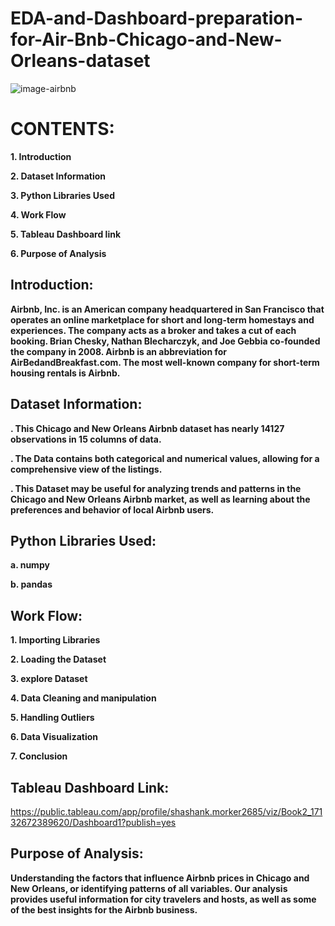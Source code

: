 # **EDA-and-Dashboard-preparation-for-Air-Bnb-Chicago-and-New-Orleans-dataset**



![image-airbnb](https://github.com/shashankmorker/EDA-and-Dashboard-preparation-for-Air-Bnb-Chicago-and-New-Orleans-dataset/assets/150799907/5a1e5f93-cbd5-4483-8cb7-6f1e3021ed3a)





# **CONTENTS:**

**1. Introduction**

**2. Dataset Information**

**3. Python Libraries Used**

**4. Work Flow**

**5. Tableau Dashboard link**

**6. Purpose of Analysis**


## **Introduction:**

**Airbnb, Inc. is an American company headquartered in San Francisco that operates an online marketplace for short and long-term homestays and experiences. The company acts as a broker and 
  takes a cut of each booking. Brian Chesky, Nathan Blecharczyk, and Joe Gebbia co-founded the company in 2008. Airbnb is an abbreviation for AirBedandBreakfast.com. The most well-known 
  company for short-term housing rentals is Airbnb.**


## **Dataset Information:**

**. This Chicago and New Orleans Airbnb dataset has nearly 14127 observations in 15 columns of data.**

**. The Data contains both categorical and numerical values, allowing for a comprehensive view of the listings.**

**. This Dataset may be useful for analyzing trends and patterns in the Chicago and New Orleans Airbnb market, as well as learning about the preferences and behavior of local Airbnb users.**




## **Python Libraries Used:**

 **a. numpy**
 
 **b. pandas**
 


 ## **Work Flow:**

 **1. Importing Libraries**

 **2. Loading the Dataset**

 **3. explore Dataset**

 **4. Data Cleaning and manipulation**

 **5. Handling Outliers**

 **6. Data Visualization**

 **7. Conclusion**

 ## **Tableau Dashboard Link:**


https://public.tableau.com/app/profile/shashank.morker2685/viz/Book2_17132672389620/Dashboard1?publish=yes
 

 ## **Purpose of Analysis:**

**Understanding the factors that influence Airbnb prices in Chicago and New Orleans, or identifying patterns of all variables. Our analysis provides useful information for city travelers and hosts, as well as some of the best insights for the Airbnb business.**
